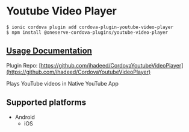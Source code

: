 # Youtube Video Player

```
$ ionic cordova plugin add cordova-plugin-youtube-video-player
$ npm install @oneserve-cordova-plugins/youtube-video-player
```

## [Usage Documentation](https://oneserve.gitbook.io/oneserve-cordova-plugins/plugins/youtube-video-player/)

Plugin Repo: [https://github.com/ihadeed/CordovaYoutubeVideoPlayer](https://github.com/ihadeed/CordovaYoutubeVideoPlayer)

Plays YouTube videos in Native YouTube App

## Supported platforms

- Android
  - iOS
  


